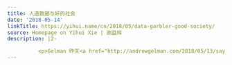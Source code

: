 ```yaml
---
title: 人造数据与好的社会
date: '2018-05-14'
linkTitle: https://yihui.name/cn/2018/05/data-garbler-good-society/
source: Homepage on Yihui Xie | 谢益辉
description: |2-

          <p>Gelman 昨天<a href="http://andrewgelman.com/2018/05/13/say-less-clearly-please-general-purpose-data-garbler-applications-requiring-confidentiality/">轻微吐槽</a>了一篇学术论文的标题 &ldquo;<a href="https://arxiv.org/abs/1710.08874">Synthetic Data for Social Good</a>&ldquo;，说你们能不能把话说得更不清楚一点。这篇论文介绍了一个软件工具，可以根据原始数据人造一个新数据，使其统计性质与原数据相近，但又不会暴露原数据。我很同意 Gelman 的吐槽：工具只是工具，人们用它可以行善，也可以作恶。学术界有些论文标题就喜欢上纲上线，唯恐表面看起来对这个社会贡献不够大或看起来不够高尚。就像谭显英壮士在《<a href="https://shrektan.com/post/2018/05/02/lack-of-confidence-leads
---
```

